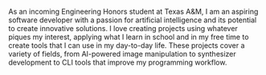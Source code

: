 As an incoming Engineering Honors student at Texas A&M, I am an aspiring software developer with a passion for artificial intelligence and its potential to create innovative solutions. I love creating projects using whatever piques my interest, applying what I learn in school and in my free time to create tools that I can use in my day-to-day life. These projects cover a variety of fields, from AI-powered image manipulation to synthesizer development to CLI tools that improve my programming workflow.
<!---
KedarPanchal/KedarPanchal is a ✨ special ✨ repository because its `README.md` (this file) appears on your GitHub profile.
You can click the Preview link to take a look at your changes.
--->
